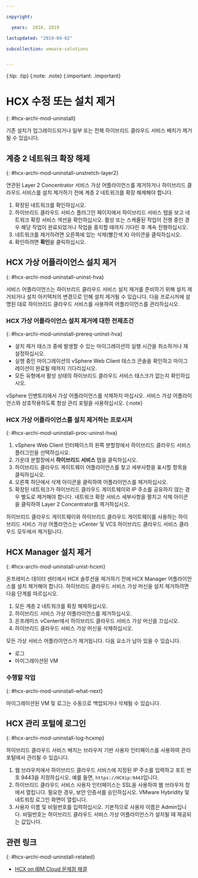 ```yaml
---

copyright:

  years:  2016, 2019

lastupdated: "2019-04-02"

subcollection: vmware-solutions


---
```


{:tip: .tip}
{:note: .note}
{:important: .important}

# HCX 수정 또는 설치 제거
{: #hcx-archi-mod-uninstall}

기존 설치가 업그레이드되거나 일부 또는 전체 하이브리드 클라우드 서비스 배치가 제거될 수 있습니다.

##  계층 2 네트워크 확장 해제
{: #hcx-archi-mod-uninstall-unstretch-layer2}

연관된 Layer 2 Concentrator 서비스 가상 어플라이언스를 제거하거나 하이브리드 클라우드 서비스를 설치 제거하기 전에 계층 2 네트워크를 확장 해제해야 합니다.

1. 확장된 네트워크를 확인하십시오.
2. 하이브리드 클라우드 서비스 플러그인 페이지에서 하이브리드 서비스 탭을 보고 네트워크 확장 서비스 섹션을 확인하십시오. 활성 또는 스케줄된 작업이 진행 중인 경우 해당 작업이 완료되었거나 작업을 중지할 때까지 기다린 후 계속 진행하십시오.
3. 네트워크를 제거하려면 오른쪽에 있는 삭제(빨간색 X) 아이콘을 클릭하십시오.
4. 확인하려면 **확인**을 클릭하십시오.

## HCX 가상 어플라이언스 설치 제거
{: #hcx-archi-mod-uninstall-uninst-hva}

서비스 어플라이언스는 하이브리드 클라우드 서비스 설치 제거를 준비하기 위해 설치 제거되거나 설치 아키텍처의 변경으로 인해 설치 제거될 수 있습니다. 다음 프로시저에 설명된 대로 하이브리드 클라우드 서비스를 사용하여 어플라이언스를 관리하십시오.

### HCX 가상 어플라이언스 설치 제거에 대한 전제조건
{: #hcx-archi-mod-uninstall-prereq-uninst-hva}

* 설치 제거 태스크 중에 발생할 수 있는 마이그레이션의 실행 시간을 취소하거나 재설정하십시오.
* 실행 중인 마이그레이션의 vSphere Web Client 태스크 콘솔을 확인하고 마이그레이션이 완료될 때까지 기다리십시오.
* 모든 유형에서 활성 상태의 하이브리드 클라우드 서비스 태스크가 없는지 확인하십시오.

vSphere 인벤토리에서 가상 어플라이언스를 삭제하지 마십시오. 서비스 가상 어플라이언스와 상호작용하도록 항상 관리 포털을 사용하십시오.
{:note}

### HCX 가상 어플라이언스를 설치 제거하는 프로시저
{: #hcx-archi-mod-uninstall-proc-uninst-hva}

1. vSphere Web Client 인터페이스의 왼쪽 분할창에서 하이브리드 클라우드 서비스 플러그인을 선택하십시오.
2. 가운데 분할창에서 **하이브리드 서비스** 탭을 클릭하십시오.
3. 하이브리드 클라우드 게이트웨이 어플라이언스를 찾고 세부사항을 표시할 항목을 클릭하십시오.
4. 오른쪽 하단에서 삭제 아이콘을 클릭하여 어플라이언스를 제거하십시오.
5. 확장된 네트워크가 하이브리드 클라우드 게이트웨이와 IP 주소를 공유하지 않는 경우 별도로 제거해야 합니다. 네트워크 확장 서비스 세부사항을 펼치고 삭제 아이콘을 클릭하여 Layer 2 Concentrator를 제거하십시오.

하이브리드 클라우드 게이트웨이와 하이브리드 클라우드 게이트웨이를 사용하는 하이브리드 서비스 가상 어플라언스는 vCenter 및 VCS 하이브리드 클라우드 서비스 클라우드 모두에서 제거됩니다.

## HCX Manager 설치 제거
{: #hcx-archi-mod-uninstall-unist-hcxm}

온프레미스 데이터 센터에서 HCX 솔루션을 제거하기 전에 HCX Manager 어플라이언스를 설치 제거해야 합니다. 하이브리드 클라우드 서비스 가상 머신을 설치 제거하려면 다음 단계를 따르십시오.

1. 모든 계층 2 네트워크를 확장 해제하십시오.
2. 하이브리드 서비스 가상 어플라이언스를 제거하십시오.
3. 온프레미스 vCenter에서 하이브리드 클라우드 서비스 가상 머신을 끄십시오.
4. 하이브리드 클라우드 서비스 가상 머신을 삭제하십시오.

모든 가상 서비스 어플라이언스가 제거됩니다. 다음 요소가 남아 있을 수 있습니다.
* 로그
* 마이그레이션된 VM

### 수행할 작업
{: #hcx-archi-mod-uninstall-what-next}

마이그레이션된 VM 및 로그는 수동으로 백업되거나 삭제될 수 있습니다.

## HCX 관리 포털에 로그인
{: #hcx-archi-mod-uninstall-log-hcxmp}

하이브리드 클라우드 서비스 배치는 브라우저 기반 사용자 인터페이스를 사용하여 관리 포털에서 관리될 수 있습니다.

1. 웹 브라우저에서 하이브리드 클라우드 서비스에 지정된 IP 주소를 입력하고 포트 번호 9443을 지정하십시오. 예를 들면, `https://HCXip:9443`입니다.
2. 하이브리드 클라우드 서비스 사용자 인터페이스는 SSL을 사용하여 웹 브라우저 창에서 열립니다. 필요한 경우, 보안 인증서를 승인하십시오. VMware Hybridity 및 네트워킹 로그인 화면이 열립니다.
3. 사용자 이름 및 비밀번호를 입력하십시오. 기본적으로 사용자 이름은 Admin입니다. 비밀번호는 하이브리드 클라우드 서비스 가상 어플라이언스가 설치될 때 제공되는 값입니다.

## 관련 링크
{: #hcx-archi-mod-uninstall-related}

* [HCX on IBM Cloud 문제점 해결](/docs/services/vmwaresolutions/archiref/hcx-archi?topic=vmware-solutions-hcx-archi-trbl)
